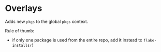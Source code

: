 # Overlays

Adds new `pkgs` to the global `pkgs` context. 

Rule of thumb:
* if only one package is used from the entire repo, add it instead to `flake-installs/`!
